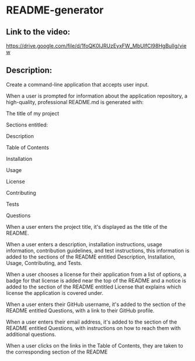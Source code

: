 # README-generator

## Link to the video:
https://drive.google.com/file/d/1foQK0IJRUzEyxFW_MbUlfCl98HgBulIg/view
  
## Description:
Create a command-line application that accepts user input.

When a user is prompted for information about the application repository, a high-quality, professional README.md is generated with:

The title of my project

Sections entitled:

Description

Table of Contents

Installation

Usage

License

Contributing

Tests

Questions

When a user enters the project title, it's displayed as the title of the README.

When a user enters a description, installation instructions, usage information, contribution guidelines, and test instructions, this information is added to the sections of the README entitled Description, Installation, Usage, Contributing, and Tests.

When a user chooses a license for their application from a list of options, a badge for that license is added near the top of the README and a notice is added to the section of the README entitled License that explains which license the application is covered under.

When a user enters their GitHub username, it's added to the section of the README entitled Questions, with a link to their GitHub profile.

When a user enters their email address, it's added to the section of the README entitled Questions, with instructions on how to reach them with additional questions.

When a user clicks on the links in the Table of Contents, they are taken to the corresponding section of the README
  

  
 

